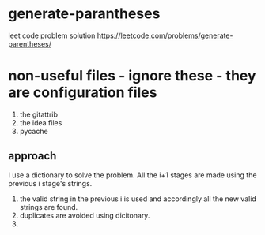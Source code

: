 # generate-parantheses
 leet code problem solution 
https://leetcode.com/problems/generate-parentheses/

# non-useful files - ignore these - they are configuration files 
 1. the gitattrib
 2. the idea files 
 3. pycache


## approach
I use a dictionary to solve the problem. All the i+1 stages are made using the previous i stage's strings.
1. the valid string in the previous i is used and accordingly all the new valid strings are found. 
2. duplicates are avoided using dicitonary.
3. 
